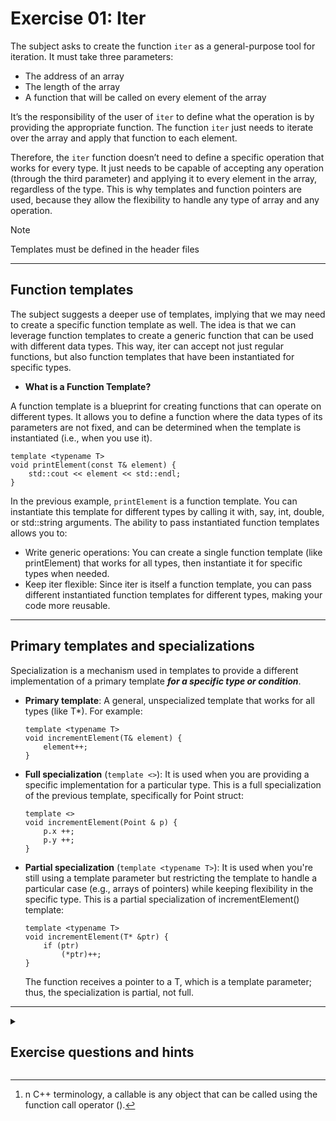 # Exercise 01: Iter

The subject asks to create the function `iter` as a general-purpose tool for iteration. It must take three parameters:

* The address of an array
* The length of the array
* A function that will be called on every element of the array

It’s the responsibility of the user of `iter` to define what the operation is by providing the appropriate function. The function `iter` just needs to iterate over the array and apply that function to each element.

Therefore, the `iter` function doesn’t need to define a specific operation that works for every type. It just needs to be capable of accepting any operation (through the third parameter) and applying it to every element in the array, regardless of the type. This is why templates and function pointers are used, because they allow the flexibility to handle any type of array and any operation.

> [!NOTE]
> Templates must be defined in the header files

--------------------------------------------------------------------

## Function templates

The subject suggests a deeper use of templates, implying that we may need to create a specific function template as well. The idea is that we can leverage function templates to create a generic function that can be used with different data types. This way, iter can accept not just regular functions, but also function templates that have been instantiated for specific types.

* **What is a Function Template?**

A function template is a blueprint for creating functions that can operate on different types. It allows you to define a function where the data types of its parameters are not fixed, and can be determined when the template is instantiated (i.e., when you use it).

```
template <typename T>
void printElement(const T& element) {
    std::cout << element << std::endl;
}
```
In the previous example, `printElement` is a function template. You can instantiate this template for different types by calling it with, say, int, double, or std::string arguments. The ability to pass instantiated function templates allows you to:

- Write generic operations: You can create a single function template (like printElement) that works for all types, then instantiate it for specific types when needed.
- Keep iter flexible: Since iter is itself a function template, you can pass different instantiated function templates for different types, making your code more reusable.

--------------------------------------------------------------------

## Primary templates and specializations

Specialization is a mechanism used in templates to provide a different implementation of a primary template ***for a specific type or condition***.

 - **Primary template**: A general, unspecialized template that works for all types (like T*). For example:
	```
	template <typename T>
	void incrementElement(T& element) {
		element++;
	}
	```
 
 - **Full specialization** (`template <>`): It is used when you are providing a specific implementation for a particular type. This is a full specialization of the previous template, specifically for Point struct:
	```
	template <>
	void incrementElement(Point & p) {
		p.x ++;
		p.y ++;
	}
	```

 - **Partial specialization** (`template <typename T>`): It is used when you're still using a template parameter but restricting the template to handle a particular case (e.g., arrays of pointers) while keeping flexibility in the specific type. This is a partial specialization of incrementElement() template:
	```
	template <typename T>
	void incrementElement(T* &ptr) {
		if (ptr)
			(*ptr)++;
	}
	```
	The function receives a pointer to a T, which is a template parameter; thus, the specialization is partial, not full.

--------------------------------------------------------------------

<details>
<summary><h2> Exercise questions and hints </h2></summary>

<details>
<summary><h2> Options for `iter()`'s function parameter </h2></summary>

### 1. **Function locked to a specific function pointer type `void (*f)(T&)`**

```
template <typename T>`
void iter(T* array, size_t length, void (*f)(T &));
```

This signature requires that the function passed as the third argument strictly takes a reference (`T &`) to non-constant elements of the array. 
Limitations:

* You can't pass functions that accept a constant reference (`const T &`). If you want to allow functions that do not modify the array elements (e.g. `void 		printElement(const T& element)`) you need to overload iter() to handle `const` cases:

	`void iter(T* array, size_t length, void (*f)(const T &));`

* You also lose the ability to pass functions that take array elements by value. Again, we would need to overload iter():

	`void iter(T* array, size_t length, void (*f)(T))`

Read in next section, ["The function parameter: Why passing by reference and not by value?"](https://github.com/ccg-v/cpp_modules/tree/master/cpp_07/ex01#-the-function-parameter-why-passing-by-reference-and-not-by-value-) why this is not the best choice.

* Also, if for instance we want to handle arrays of pointers (e.g., `int*`), we need to provide a different function signature where the first parameter accepts an array of pointers. This is because the T* in the original function signature is meant for arrays of `T`, not `T*`:

	`void iter(T** array, size_t length, void (*f)(T*))`

In short, this signature it's too limiting in terms of flexibility. You end up needing more repetitive code, and that doesn't align well with the concept of templates where flexibility is the key.

The subject says that the third parameter ***"can be an instantiated function template"***, suggesting a second and more flexible approach:

### 2. **Using a template parameter for the function**

```
template <typename T, typename F>
void iter (T* array, size_t length, F f);
```

This version of iter accepts a function object or a function pointer as the third argument (`F f`). It doesn't require a specific function signature, which means it can handle both:

- Functions that modify elements of the array (void (*f)(T&))
- Functions that don't modify elements (void (*f)(T const&))
- Functions for arrays of pointers (void (*f)(T*))

This is because `F` is a template parameter that can be any callable[^1] type (e.g., function pointer, lambda, functor). This means that `F` is not restricted to a specific type of callable; it can adapt to different types, including those that handle `T` or `T*`. C++'s template system will automatically deduce the correct type for F based on how you invoke the iter function. As a result, you don't need explicit overloads for specific cases.

--------------------------------------------------------------------
</details>

<details>
<summary><h2> The function parameter: Why passing by reference and not by value? </h2></summary>

### Passing by Value is Fine for Basic Types (Scalars)

For simple, scalar types like int, float, or char, copying is inexpensive:

- These types are small in size (typically 4 or 8 bytes).
- Copying them is very fast because they involve just moving a few bytes.
- The overhead of copying is negligible.

This is why passing by value works well for such basic types. Even though each element is copied, the cost is minimal.

### Passing by Value is Less Ideal for Complex Types

What happens when T is a more complex type, such as:

- std::string: Contains dynamically allocated memory.
- User-defined classes: Could include multiple members, dynamically allocated resources, or complex constructors/destructors.

When you pass a complex type by value, the copy operation involves:

- Copying all internal data: For something like a std::string, this may include copying dynamically allocated memory.
- Potentially invoking copy constructors: For user-defined classes, copying may involve running a copy constructor, which could be expensive if it involves deep copying internal resources.

In such cases:

- Performance overhead: Copying complex objects can be much slower, especially in loops where many copies are made.
- Unnecessary resource use: Creating temporary copies can lead to unnecessary memory usage and potential slowdowns.

### Conclusion

Passing by value works for basic types because copying them is cheap and straightforward. For complex types, copying is more expensive and potentially problematic, which is why passing by const T& is preferred—it’s more efficient and avoids unnecessary deep copies.

Passing by `const T&`:

- Avoids copying by passing a reference, which is just a pointer under the hood.
- Ensures that the function operates directly on the original object without creating unnecessary copies.
- Maintains immutability (const) so that the function cannot accidentally modify the original elements.

--------------------------------------------------------------------
</details>

</details>

[^1]: n C++ terminology, a callable is any object that can be called using the function call operator ().